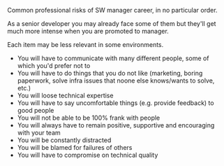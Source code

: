 Common professional risks of SW manager career, in no particular order.

As a senior developer you may already face some of them but
they'll get much more intense when you are promoted to manager.

Each item may be less relevant in some environments.

* You will have to communicate with many different people, some of which you'd prefer not to
* You will have to do things that you do not like (marketing, boring paperwork, solve infra issues that noone else knows/wants to solve, etc.)
* You will loose technical expertise
* You will have to say uncomfortable things (e.g. provide feedback) to good people
* You will not be able to be 100% frank with people
* You will always have to remain positive, supportive and encouraging with your team
* You will be constantly distracted
* You will be blamed for failures of others
* You will have to compromise on technical quality
